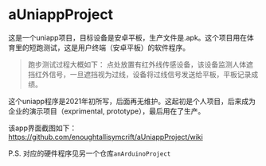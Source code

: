 # aUniappProject

这是一个uniapp项目，目标设备是安卓平板，生产文件是.apk。这个项目用在体育里的短跑测试，这是用户终端（安卓平板）的软件程序。

> 跑步测试过程大概如下：
> 点处放置有红外线传感设备，该设备监测人体遮挡红外信号，一旦遮挡视为过线，设备将过线信号发送给平板，平板记录成绩。

这个uniapp程序是2021年初所写，后面再无维护。这起初是个人项目，后来成为企业的演示项目（exprimental, prototype），最后用在了生产。

该app界面截图如下：
https://github.com/enoughtallisymcrift/aUniappProject/wiki


P.S. 对应的硬件程序见另一个仓库`anArduinoProject`
